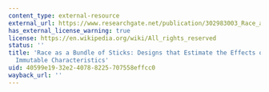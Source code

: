 ```yaml
---
content_type: external-resource
external_url: https://www.researchgate.net/publication/302983003_Race_as_a_Bundle_of_Sticks_Designs_that_Estimate_Effects_of_Seemingly_Immutable_Characteristics
has_external_license_warning: true
license: https://en.wikipedia.org/wiki/All_rights_reserved
status: ''
title: 'Race as a Bundle of Sticks: Designs that Estimate the Effects of Seemingly
  Immutable Characteristics'
uid: 40599e19-32e2-4078-8225-707558effcc0
wayback_url: ''
---
```

